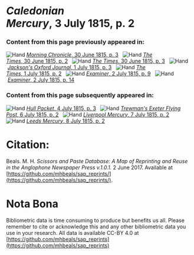 # *Caledonian Mercury*, 3 July 1815, p. 2  
  
### Content from this page previously appeared in:  
![Hand](http://scissorsandpaste.net/wp-content/uploads/2017/06/smallhandpointer.png) [*Morning Chronicle*, 30 June 1815, p. 3](https://mhbeals.github.io/sap_html/Morning-Chronicle/Morning-Chronicle-30-June-1815-p-3)  
![Hand](http://scissorsandpaste.net/wp-content/uploads/2017/06/smallhandpointer.png) [*The Times*, 30 June 1815, p. 2](https://mhbeals.github.io/sap_html/The-Times/The-Times-30-June-1815-p-2)  
![Hand](http://scissorsandpaste.net/wp-content/uploads/2017/06/smallhandpointer.png) [*The Times*, 30 June 1815, p. 3](https://mhbeals.github.io/sap_html/The-Times/The-Times-30-June-1815-p-3)  
![Hand](http://scissorsandpaste.net/wp-content/uploads/2017/06/smallhandpointer.png) [*Jackson's Oxford Journal*, 1 July 1815, p. 3](https://mhbeals.github.io/sap_html/Jackson's-Oxford-Journal/Jackson's-Oxford-Journal-1-July-1815-p-3)  
![Hand](http://scissorsandpaste.net/wp-content/uploads/2017/06/smallhandpointer.png) [*The Times*, 1 July 1815, p. 2](https://mhbeals.github.io/sap_html/The-Times/The-Times-1-July-1815-p-2)  
![Hand](http://scissorsandpaste.net/wp-content/uploads/2017/06/smallhandpointer.png) [*Examiner*, 2 July 1815, p. 9](https://mhbeals.github.io/sap_html/Examiner/Examiner-2-July-1815-p-9)  
![Hand](http://scissorsandpaste.net/wp-content/uploads/2017/06/smallhandpointer.png) [*Examiner*, 2 July 1815, p. 14](https://mhbeals.github.io/sap_html/Examiner/Examiner-2-July-1815-p-14)  
  
### Content from this page subsequently appeared in:  
![Hand](http://scissorsandpaste.net/wp-content/uploads/2017/06/smallhandpointer.png) [*Hull Packet*, 4 July 1815, p. 3](https://mhbeals.github.io/sap_html/Hull-Packet/Hull-Packet-4-July-1815-p-3)  
![Hand](http://scissorsandpaste.net/wp-content/uploads/2017/06/smallhandpointer.png) [*Trewman's Exeter Flying Post*, 6 July 1815, p. 2](https://mhbeals.github.io/sap_html/Trewman's-Exeter-Flying-Post/Trewman's-Exeter-Flying-Post-6-July-1815-p-2)  
![Hand](http://scissorsandpaste.net/wp-content/uploads/2017/06/smallhandpointer.png) [*Liverpool Mercury*, 7 July 1815, p. 2](https://mhbeals.github.io/sap_html/Liverpool-Mercury/Liverpool-Mercury-7-July-1815-p-2)  
![Hand](http://scissorsandpaste.net/wp-content/uploads/2017/06/smallhandpointer.png) [*Leeds Mercury*, 8 July 1815, p. 2](https://mhbeals.github.io/sap_html/Leeds-Mercury/Leeds-Mercury-8-July-1815-p-2)  


# Citation: 

Beals. M. H. *Scissors and Paste Database: A Map of Reprinting and Reuse in the Anglophone Newspaper Press v.1.0.1.* 2 June 2017. Available at [https://github.com/mhbeals/sap_reprints/](https://github.com/mhbeals/sap_reprints/). 

# Nota Bona

Bibliometric data is time consuming to produce but benefits us all. Please remember to cite or acknowledge this and any other bibliometric data you use in your research. All data is available CC-BY 4.0 at [https://github.com/mhbeals/sap_reprints](https://github.com/mhbeals/sap_reprints)